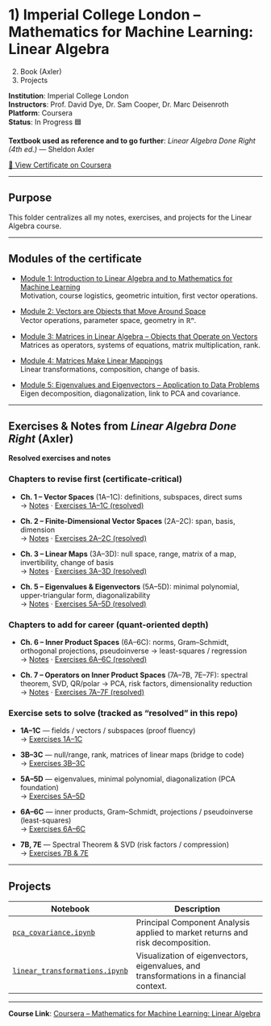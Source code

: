 # 1) Imperial College London – Mathematics for Machine Learning: Linear Algebra

2) Book (Axler)  
3) Projects

**Institution**: Imperial College London  
**Instructors**: Prof. David Dye, Dr. Sam Cooper, Dr. Marc Deisenroth  
**Platform**: Coursera  
**Status**: In Progress 🟦  

**Textbook used as reference and to go further**: *Linear Algebra Done Right (4th ed.)* — Sheldon Axler

[📄 View Certificate on Coursera](https://www.coursera.org/learn/linear-algebra-machine-learning)

---

## Purpose
This folder centralizes all my notes, exercises, and projects for the Linear Algebra course.

---

## Modules of the certificate
- [Module 1: Introduction to Linear Algebra and to Mathematics for Machine Learning](modules/module_1/README.md)  
  Motivation, course logistics, geometric intuition, first vector operations.

- [Module 2: Vectors are Objects that Move Around Space](modules/module_2/README.md)  
  Vector operations, parameter space, geometry in ℝⁿ.

- [Module 3: Matrices in Linear Algebra – Objects that Operate on Vectors](modules/module_3/README.md)  
  Matrices as operators, systems of equations, matrix multiplication, rank.

- [Module 4: Matrices Make Linear Mappings](modules/module_4/README.md)  
  Linear transformations, composition, change of basis.

- [Module 5: Eigenvalues and Eigenvectors – Application to Data Problems](modules/module_5/README.md)  
  Eigen decomposition, diagonalization, link to PCA and covariance.

---

## Exercises & Notes from *Linear Algebra Done Right* (Axler)
**Resolved exercises and notes**

### Chapters to revise first (certificate-critical)
- **Ch. 1 – Vector Spaces** (1A–1C): definitions, subspaces, direct sums  
  → [Notes](./book_axler/ch01_vector_spaces/README.md) · [Exercises 1A–1C (resolved)](./book_axler/ch01_vector_spaces/exercises_1A_1C.md)

- **Ch. 2 – Finite-Dimensional Vector Spaces** (2A–2C): span, basis, dimension  
  → [Notes](./book_axler/ch02_finite_dimensional/README.md) · [Exercises 2A–2C (resolved)](./book_axler/ch02_finite_dimensional/exercises_2A_2C.md)

- **Ch. 3 – Linear Maps** (3A–3D): null space, range, matrix of a map, invertibility, change of basis  
  → [Notes](./book_axler/ch03_linear_maps/README.md) · [Exercises 3A–3D (resolved)](./book_axler/ch03_linear_maps/exercises_3A_3D.md)

- **Ch. 5 – Eigenvalues & Eigenvectors** (5A–5D): minimal polynomial, upper-triangular form, diagonalizability  
  → [Notes](./book_axler/ch05_eigenvalues/README.md) · [Exercises 5A–5D (resolved)](./book_axler/ch05_eigenvalues/exercises_5A_5D.md)

### Chapters to add for career (quant-oriented depth)
- **Ch. 6 – Inner Product Spaces** (6A–6C): norms, Gram–Schmidt, orthogonal projections, pseudoinverse → least-squares / regression  
  → [Notes](./book_axler/ch06_inner_product/README.md) · [Exercises 6A–6C (resolved)](./book_axler/ch06_inner_product/exercises_6A_6C.md)

- **Ch. 7 – Operators on Inner Product Spaces** (7A–7B, 7E–7F): spectral theorem, SVD, QR/polar → PCA, risk factors, dimensionality reduction  
  → [Notes](./book_axler/ch07_operators/README.md) · [Exercises 7A–7F (resolved)](./book_axler/ch07_operators/exercises_7A_7F.md)

### Exercise sets to solve (tracked as “resolved” in this repo)
- **1A–1C** — fields / vectors / subspaces (proof fluency)  
  → [Exercises 1A–1C](./book_axler/ch01_vector_spaces/exercises_1A_1C.md)

- **3B–3C** — null/range, rank, matrices of linear maps (bridge to code)  
  → [Exercises 3B–3C](./book_axler/ch03_linear_maps/exercises_3B_3C.md)

- **5A–5D** — eigenvalues, minimal polynomial, diagonalization (PCA foundation)  
  → [Exercises 5A–5D](./book_axler/ch05_eigenvalues/exercises_5A_5D.md)

- **6A–6C** — inner products, Gram–Schmidt, projections / pseudoinverse (least-squares)  
  → [Exercises 6A–6C](./book_axler/ch06_inner_product/exercises_6A_6C.md)

- **7B, 7E** — Spectral Theorem & SVD (risk factors / compression)  
  → [Exercises 7B & 7E](./book_axler/ch07_operators/exercises_7B_7E.md)

---

## Projects
| Notebook | Description |
|-----------|-------------|
| [`pca_covariance.ipynb`](projects/pca_covariance.ipynb) | Principal Component Analysis applied to market returns and risk decomposition. |
| [`linear_transformations.ipynb`](projects/linear_transformations.ipynb) | Visualization of eigenvectors, eigenvalues, and transformations in a financial context. |

---

**Course Link**: [Coursera – Mathematics for Machine Learning: Linear Algebra](https://www.coursera.org/learn/linear-algebra-machine-learning)

